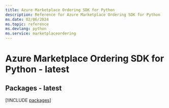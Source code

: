 ```yaml
---
title: Azure Marketplace Ordering SDK for Python
description: Reference for Azure Marketplace Ordering SDK for Python
ms.date: 02/06/2024
ms.topic: reference
ms.devlang: python
ms.service: marketplaceordering
---
```

# Azure Marketplace Ordering SDK for Python - latest
## Packages - latest
[!INCLUDE [packages](marketplace-ordering-index.md)]